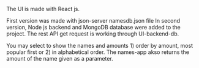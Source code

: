 The UI is made with React js.

First version was made with json-server namesdb.json file In second version, Node js backend and MongoDB database were added to the project. The rest API get request is working through UI-backend-db.

You may select to show the names and amounts 1) order by amount, most popular first or 2) in alphabetical order.
The names-app akso returns the amount of the name given as a parameter.
